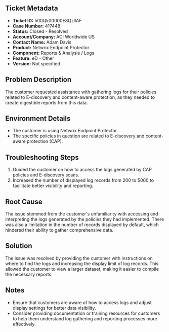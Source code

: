 ## Ticket Metadata
- **Ticket ID:** 500Qk00000E8QzlIAF
- **Case Number:** 417448
- **Status:** Closed - Resolved
- **Account/Company:** ACI Worldwide US
- **Contact Name:** Adam Davis
- **Product:** Netwrix Endpoint Protector
- **Component:** Reports & Analysis / Logs
- **Feature:** eD - Other
- **Version:** Not specified

## Problem Description
The customer requested assistance with gathering logs for their policies related to E-discovery and content-aware protection, as they needed to create digestible reports from this data.

## Environment Details
- The customer is using Netwrix Endpoint Protector.
- The specific policies in question are related to E-discovery and content-aware protection (CAP).

## Troubleshooting Steps
1. Guided the customer on how to access the logs generated by CAP policies and E-discovery scans.
2. Increased the number of displayed log records from 200 to 5000 to facilitate better visibility and reporting.

## Root Cause
The issue stemmed from the customer's unfamiliarity with accessing and interpreting the logs generated by the policies they had implemented. There was also a limitation in the number of records displayed by default, which hindered their ability to gather comprehensive data.

## Solution
The issue was resolved by providing the customer with instructions on where to find the logs and increasing the display limit of log records. This allowed the customer to view a larger dataset, making it easier to compile the necessary reports.

## Notes
- Ensure that customers are aware of how to access logs and adjust display settings for better data visibility.
- Consider providing documentation or training resources for customers to help them understand log gathering and reporting processes more effectively.